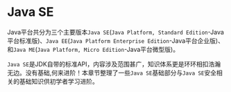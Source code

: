 # Java SE

Java平台共分为三个主要版本`Java SE`(`Java Platform, Standard Edition`-Java平台标准版)、`Java EE`(`Java Platform Enterprise Edition`-Java平台企业版)、和`Java ME`(`Java Platform, Micro Edition`-Java平台微型版)。

`Java SE`是JDK自带的标准API，内容涉及范围甚广，知识体系更是环环相扣浩瀚无边。没有基础,何来进阶！本章节整理了一些`Java SE`基础部分与`Java SE`安全相关的基础知识供初学者学习进阶。
